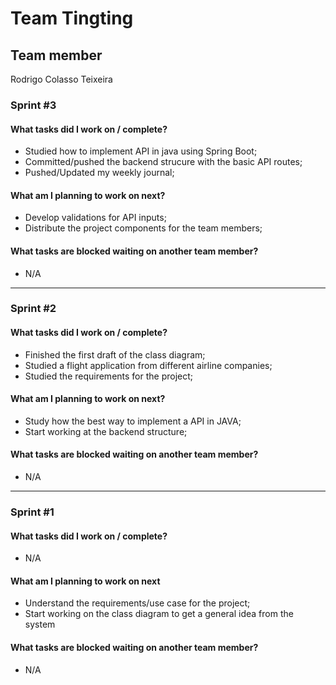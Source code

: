 # Team Tingting

## Team member 

Rodrigo Colasso Teixeira

### Sprint #3

#### What tasks did I work on / complete?

- Studied how to implement API in java using Spring Boot;
- Committed/pushed the backend strucure with the basic API routes;
- Pushed/Updated my weekly journal;

#### What am I planning to work on next?

- Develop validations for API inputs;
- Distribute the project components for the team members;

#### What tasks are blocked waiting on another team member?

- N/A
___________________________________________________________

### Sprint #2

#### What tasks did I work on / complete?

- Finished the first draft of the class diagram;
- Studied a flight application from different airline companies;
- Studied the requirements for the project;

#### What am I planning to work on next?

- Study how the best way to implement a API in JAVA;
- Start working at the backend structure;

#### What tasks are blocked waiting on another team member?

- N/A
___________________________________________________________

### Sprint #1

#### What tasks did I work on / complete?

- N/A

#### What am I planning to work on next

- Understand the requirements/use case for the project;
- Start working on the class diagram to get a general idea from the system

#### What tasks are blocked waiting on another team member?

- N/A
